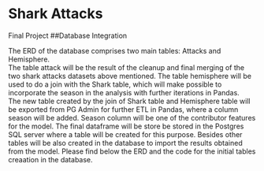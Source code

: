 # Shark Attacks
Final Project
##Database Integration

The ERD of the database comprises two main tables: Attacks and Hemisphere.   
The table attack will be the result of the cleanup and final merging of the two shark attacks datasets above mentioned.  The table hemisphere will be used to do a join with the Shark table, which will make possible to incorporate the season in the analysis with further iterations in Pandas.   
The new table created by the join of Shark table and Hemisphere table will be exported from PG Admin for further ETL in Pandas,  where a column season will be added.  Season column will be one of the contributor features for the model. 
The final dataframe will be store be stored in the Postgres SQL server where a table will be created for this purpose.  Besides other tables will be also created in the database to import the results obtained from the model.
Please find below the ERD and the code for the initial tables creaation in the database.